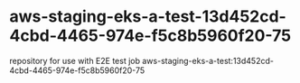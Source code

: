 # aws-staging-eks-a-test-13d452cd-4cbd-4465-974e-f5c8b5960f20-75
repository for use with E2E test job aws-staging-eks-a-test:13d452cd-4cbd-4465-974e-f5c8b5960f20-75
